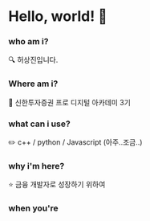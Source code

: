 # Hello, world! 👋

### who am i? 
🔍 허상진입니다. 

### Where am i? 
🌱 신한투자증권 프로 디지털 아카데미 3기

### what can i use? 
✏️ c++ / python / Javascript (아주..조금..)

### why i'm here? 
⭐ 금융 개발자로 성장하기 위하여 

### when you're 
